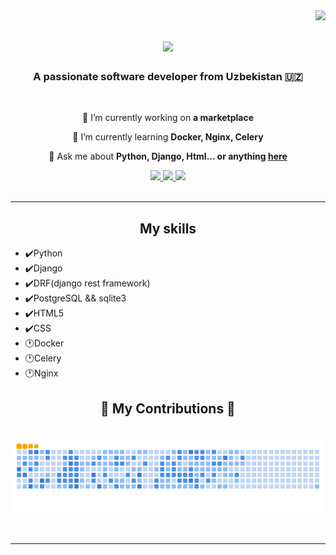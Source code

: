 <img align="right" src="https://visitor-badge.laobi.icu/badge?page_id=salesp07.salesp07" />

<h1 align="center">
    <img src="https://readme-typing-svg.herokuapp.com/?font=Righteous&size=35&center=true&vCenter=true&width=500&height=70&duration=4000&lines=Hi+There!+👋;+I'm+Dilshodbek!;I'm+backend+developer" />
</h1>

<h3 align="center">A passionate software developer from Uzbekistan 🇺🇿</h3>

<br/>

<div align="center">
 
 🔭 I’m currently working on **a marketplace**
 
 🌱 I’m currently learning **Docker, Nginx, Celery**

💬 Ask me about **Python, Django, Html... or anything [here](https://github.com/dilshodbek0505/dilshodbek0505/issues)**


 </div>
 
<div align="center"> 
  <a href="mailto:ddilshod0415@gmail.com">
    <img src="https://img.shields.io/badge/Gmail-333333?style=for-the-badge&logo=gmail&logoColor=red" />
  </a>
  <a href="https://www.linkedin.com/in/dilshodbek-donaboyev-1a2214288/" target="_blank">
    <img src="https://img.shields.io/badge/LinkedIn-0077B5?style=for-the-badge&logo=linkedin&logoColor=white" target="_blank" />
  </a>
  <a href="https://github.com/dilshodbek0505/" target="_blank">
     <img src="https://img.shields.io/badge/Portfolio-FF5722?style=for-the-badge&logo=todoist&logoColor=white" target="_blank" /> <!-- sqlite, safari, google-chrome are other good icon options -->
  </a>
</div>

<br/>
<hr/>

<div>
    <h2  align="center">My skills</h2>
    <ul>
        <li>✔️Python</li>
        <li>✔️Django</li>
        <li>✔️DRF(django rest framework)</li>
        <li>✔️PostgreSQL && sqlite3</li>
        <li>✔️HTML5</li>
        <li>✔️CSS</li>
        <li>🕐Docker</li>
        <li>🕐Celery</li>
        <li>🕐Nginx</li>
    </ul>
</div>

<div align="center">
  <h2>🐍 My Contributions 🐍</h2>
  <br>
  <img alt="snake eating my contributions" src="https://raw.githubusercontent.com/dilshodbek0505/dilshodbek0505/output/github-contribution-grid-snake.gif" />
  <br/><br/><br/>
</div>
<hr/>

<br/>
